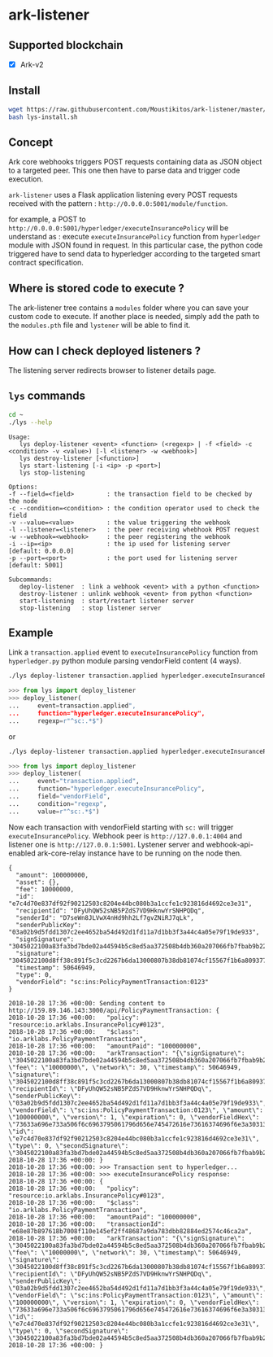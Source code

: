 # ark-listener

## Supported blockchain

 * [X] Ark-v2

## Install

```bash
wget https://raw.githubusercontent.com/Moustikitos/ark-listener/master/bash/lys-install.sh
bash lys-install.sh
```

## Concept

Ark core webhooks triggers POST requests containing data as JSON object to a
targeted peer. This one then have to parse data and trigger code execution.

`ark-listener` uses a Flask application listening every POST requests received
with the pattern : `http://0.0.0.0:5001/module/function`.

for example, a POST to `http://0.0.0.0:5001/hyperledger/executeInsurancePolicy`
will be understand as : execute `executeInsurancePolicy` function from `hyperledger`
module with JSON found in request. In this particular case, the python code
triggered have to send data to hyperledger according to the targeted smart
contract specification.

## Where is stored code to execute ?

The ark-listener tree contains a `modules` folder where you can save your
custom code to execute. If another place is needed, simply add the path to the
`modules.pth` file and `lystener` will be able to find it.

## How can I check deployed listeners ?

The listening server redirects browser to listener details page.

## `lys` commands

```bash
cd ~
./lys --help
```

```
Usage:
   lys deploy-listener <event> <function> (<regexp> | -f <field> -c <condition> -v <value>) [-l <listener> -w <webhook>]
   lys destroy-listener [<function>]
   lys start-listening [-i <ip> -p <port>]
   lys stop-listening

Options:
-f --field=<field>         : the transaction field to be checked by the node
-c --condition=<condition> : the condition operator used to check the field
-v --value=<value>         : the value triggering the webhook
-l --listener=<listener>   : the peer receiving whebhook POST request
-w --webhook=<webhook>     : the peer registering the webhook
-i --ip=<ip>               : the ip used for listening server   [default: 0.0.0.0]
-p --port=<port>           : the port used for listening server [default: 5001]

Subcommands:
   deploy-listener  : link a webhook <event> with a python <function> 
   destroy-listener : unlink webhook <event> from python <function>
   start-listening  : start/restart listener server
   stop-listening   : stop listener server
```

## Example

Link a `transaction.applied` event to `executeInsurancePolicy` function from
`hyperledger.py` python module parsing vendorField content (4 ways).

```bash
./lys deploy-listener transaction.applied hyperledger.executeInsurancePolicy ^sc:.*$
```
```python
>>> from lys import deploy_listener
>>> deploy_listener(
...     event=transaction.applied",
...     function="hyperledger.executeInsurancePolicy",
...     regexp=r"^sc:.*$")
```

or

```bash
./lys deploy-listener transaction.applied hyperledger.executeInsurancePolicy -f vendorField -c regexp -v ^sc:.*$
```
```python
>>> from lys import deploy_listener
>>> deploy_listener(
...     event="transaction.applied",
...     function="hyperledger.executeInsurancePolicy",
...     field="vendorField",
...     condition="regexp",
...     value=r"^sc:.*$")
```

Now each transaction with vendorField starting with `sc:` will trigger
`executeInsurancePolicy`. Webhook peer is `http://127.0.0.1:4004` and listener
one is `http://127.0.0.1:5001`. Lystener server and webhook-api-enabled
ark-core-relay instance have to be running on the node then.

```
{
  "amount": 100000000,
  "asset": {},
  "fee": 10000000,
  "id": "e7c4d70e837df92f90212503c8204e44bc080b3a1ccfe1c923816d4692ce3e31",
  "recipientId": "DFyUhQW52sNB5PZdS7VD9HknwYrSNHPQDq",
  "senderId": "D7seWn8JLVwX4nHd9hh2Lf7gvZNiRJ7qLk",
  "senderPublicKey": "03a02b9d5fdd1307c2ee4652ba54d492d1fd11a7d1bb3f3a44c4a05e79f19de933",
  "signSignature": "3045022100a83fa3bd7bde02a44594b5c8ed5aa372508b4db360a207066fb7fbab9b22a67802206e6411b583b26e25d168a2742bf6e2fbf59b15bef9a27de4f7c2afa26a992e08",
  "signature": "3045022100d8ff38c891f5c3cd2267b6da13000807b38db81074cf15567f1b6a809377ec430220606f2ba1505a822a1946203c3d1a0b34314b34f35612c4bb10813049374eaf3b",
  "timestamp": 50646949,
  "type": 0,
  "vendorField": "sc:ins:PolicyPaymentTransaction:0123"
}
```
```
2018-10-28 17:36 +00:00: Sending content to http://159.89.146.143:3000/api/PolicyPaymentTransaction: {
2018-10-28 17:36 +00:00:   "policy": "resource:io.arklabs.InsurancePolicy#0123", 
2018-10-28 17:36 +00:00:   "$class": "io.arklabs.PolicyPaymentTransaction", 
2018-10-28 17:36 +00:00:   "amountPaid": "100000000", 
2018-10-28 17:36 +00:00:   "arkTransaction": "{\"signSignature\": \"3045022100a83fa3bd7bde02a44594b5c8ed5aa372508b4db360a207066fb7fbab9b22a67802206e6411b583b26e25d168a2742bf6e2fbf59b15bef9a27de4f7c2afa26a992e08\", \"fee\": \"10000000\", \"network\": 30, \"timestamp\": 50646949, \"signature\": \"3045022100d8ff38c891f5c3cd2267b6da13000807b38db81074cf15567f1b6a809377ec430220606f2ba1505a822a1946203c3d1a0b34314b34f35612c4bb10813049374eaf3b\", \"recipientId\": \"DFyUhQW52sNB5PZdS7VD9HknwYrSNHPQDq\", \"senderPublicKey\": \"03a02b9d5fdd1307c2ee4652ba54d492d1fd11a7d1bb3f3a44c4a05e79f19de933\", \"vendorField\": \"sc:ins:PolicyPaymentTransaction:0123\", \"amount\": \"100000000\", \"version\": 1, \"expiration\": 0, \"vendorFieldHex\": \"73633a696e733a506f6c6963795061796d656e745472616e73616374696f6e3a30313233\", \"id\": \"e7c4d70e837df92f90212503c8204e44bc080b3a1ccfe1c923816d4692ce3e31\", \"type\": 0, \"secondSignature\": \"3045022100a83fa3bd7bde02a44594b5c8ed5aa372508b4db360a207066fb7fbab9b22a67802206e6411b583b26e25d168a2742bf6e2fbf59b15bef9a27de4f7c2afa26a992e08\"}"
2018-10-28 17:36 +00:00: }
2018-10-28 17:36 +00:00: >>> Transaction sent to hyperledger...
2018-10-28 17:36 +00:00: >>> executeInsurancePolicy response:
2018-10-28 17:36 +00:00: {
2018-10-28 17:36 +00:00:   "policy": "resource:io.arklabs.InsurancePolicy#0123", 
2018-10-28 17:36 +00:00:   "$class": "io.arklabs.PolicyPaymentTransaction", 
2018-10-28 17:36 +00:00:   "amountPaid": "100000000", 
2018-10-28 17:36 +00:00:   "transactionId": "e68e87b897618b7008f110e145ef2ff48687a9da783dbb82884ed2574c46ca2a", 
2018-10-28 17:36 +00:00:   "arkTransaction": "{\"signSignature\": \"3045022100a83fa3bd7bde02a44594b5c8ed5aa372508b4db360a207066fb7fbab9b22a67802206e6411b583b26e25d168a2742bf6e2fbf59b15bef9a27de4f7c2afa26a992e08\", \"fee\": \"10000000\", \"network\": 30, \"timestamp\": 50646949, \"signature\": \"3045022100d8ff38c891f5c3cd2267b6da13000807b38db81074cf15567f1b6a809377ec430220606f2ba1505a822a1946203c3d1a0b34314b34f35612c4bb10813049374eaf3b\", \"recipientId\": \"DFyUhQW52sNB5PZdS7VD9HknwYrSNHPQDq\", \"senderPublicKey\": \"03a02b9d5fdd1307c2ee4652ba54d492d1fd11a7d1bb3f3a44c4a05e79f19de933\", \"vendorField\": \"sc:ins:PolicyPaymentTransaction:0123\", \"amount\": \"100000000\", \"version\": 1, \"expiration\": 0, \"vendorFieldHex\": \"73633a696e733a506f6c6963795061796d656e745472616e73616374696f6e3a30313233\", \"id\": \"e7c4d70e837df92f90212503c8204e44bc080b3a1ccfe1c923816d4692ce3e31\", \"type\": 0, \"secondSignature\": \"3045022100a83fa3bd7bde02a44594b5c8ed5aa372508b4db360a207066fb7fbab9b22a67802206e6411b583b26e25d168a2742bf6e2fbf59b15bef9a27de4f7c2afa26a992e08\"}"
2018-10-28 17:36 +00:00: }

```
